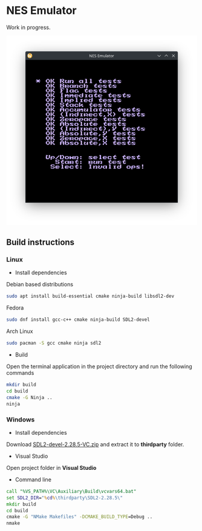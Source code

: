 # NES Emulator
Work in progress.

![screenshot_nestest](docs/screenshot_nestest.png)

## Build instructions
### Linux
* Install dependencies

Debian based distributions
```bash
sudo apt install build-essential cmake ninja-build libsdl2-dev
```
Fedora
```bash
sudo dnf install gcc-c++ cmake ninja-build SDL2-devel
```
Arch Linux
```bash
sudo pacman -S gcc cmake ninja sdl2
```

* Build

Open the terminal application in the project directory and run the following commands
```bash
mkdir build
cd build
cmake -G Ninja ..
ninja
```

### Windows
* Install dependencies

Download [SDL2-devel-2.28.5-VC.zip](https://github.com/libsdl-org/SDL/releases/download/release-2.28.5/SDL2-devel-2.28.5-VC.zip) and extract it to **thirdparty** folder.

* Visual Studio

Open project folder in **Visual Studio**

* Command line

```bat
call "%VS_PATH%\VC\Auxiliary\Build\vcvars64.bat"
set SDL2_DIR="%cd%\thirdparty\SDL2-2.28.5\"
mkdir build
cd build
cmake -G "NMake Makefiles" -DCMAKE_BUILD_TYPE=Debug ..
nmake
```

